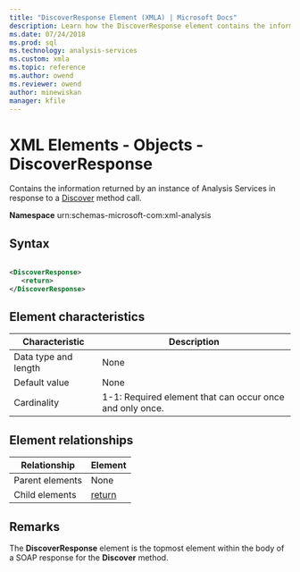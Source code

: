 ```yaml
---
title: "DiscoverResponse Element (XMLA) | Microsoft Docs"
description: Learn how the DiscoverResponse element contains the information returned by an instance of Analysis Services in response to a Discover method call.
ms.date: 07/24/2018
ms.prod: sql
ms.technology: analysis-services
ms.custom: xmla
ms.topic: reference
ms.author: owend
ms.reviewer: owend
author: minewiskan
manager: kfile
---
```

# XML Elements - Objects - DiscoverResponse

  Contains the information returned by an instance of Analysis Services in response to a [Discover](xml-elements-methods-discover.md) method call.  
  
 **Namespace** urn:schemas-microsoft-com:xml-analysis  
  
## Syntax  
  
```xml  
  
<DiscoverResponse>  
   <return>  
</DiscoverResponse>  
```  
  
## Element characteristics  
  
|Characteristic|Description|  
|--------------------|-----------------|  
|Data type and length|None|  
|Default value|None|  
|Cardinality|1-1: Required element that can occur once and only once.|  
  
## Element relationships  
  
|Relationship|Element|  
|------------------|-------------|  
|Parent elements|None|  
|Child elements|[return](xml-elements-properties/return-element-xmla.md)|  
  
## Remarks

 The **DiscoverResponse** element is the topmost element within the body of a SOAP response for the **Discover** method.